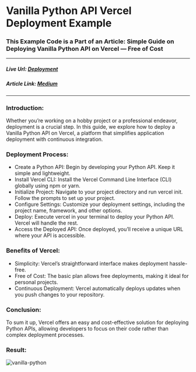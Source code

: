 # Vanilla Python API Vercel Deployment Example

### This Example Code is a Part of an Article: Simple Guide on Deploying Vanilla Python API on Vercel — Free of Cost

<hr />

##### Live Url: [Deployment](https://vanilla-python-api-vercel-deployment-example.vercel.app/)
##### Article Link: [Medium](https://faraasat.medium.com/simple-guide-on-deploying-vanilla-python-api-on-vercel-free-of-cost-be5b6b99f247)

<hr />

### Introduction: 
Whether you’re working on a hobby project or a professional endeavor, deployment is a crucial step. In this guide, we explore how to deploy a Vanilla Python API on Vercel, a platform that simplifies application deployment with continuous integration.

### Deployment Process:
 - Create a Python API: Begin by developing your Python API. Keep it simple and lightweight.
 - Install Vercel CLI: Install the Vercel Command Line Interface (CLI) globally using npm or yarn.
 - Initialize Project: Navigate to your project directory and run vercel init. Follow the prompts to set up your project.
 - Configure Settings: Customize your deployment settings, including the project name, framework, and other options.
 - Deploy: Execute vercel in your terminal to deploy your Python API. Vercel will handle the rest.
 - Access the Deployed API: Once deployed, you’ll receive a unique URL where your API is accessible.

### Benefits of Vercel:
 - Simplicity: Vercel’s straightforward interface makes deployment hassle-free.
 - Free of Cost: The basic plan allows free deployments, making it ideal for personal projects.
 - Continuous Deployment: Vercel automatically deploys updates when you push changes to your repository.

### Conclusion:
To sum it up, Vercel offers an easy and cost-effective solution for deploying Python APIs, allowing developers to focus on their code rather than complex deployment processes.

### Result:
![vanilla-python](https://github.com/faraasat/vanilla-python-api-vercel-deployment-example/assets/63093876/a8d02198-3f5b-42f6-850d-d952d1e73878)
